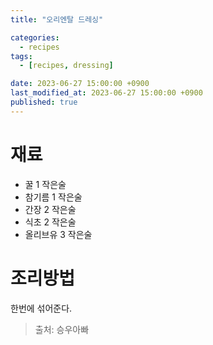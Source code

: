 ```yaml
---
title: "오리엔탈 드레싱"

categories:
  - recipes
tags:
  - [recipes, dressing]

date: 2023-06-27 15:00:00 +0900
last_modified_at: 2023-06-27 15:00:00 +0900
published: true
---
```

# 재료
* 꿀 1 작은술
* 참기름 1 작은술
* 간장 2 작은술
* 식초 2 작은술
* 올리브유 3 작은술

# 조리방법
한번에 섞어준다.

> 출처: 승우아빠